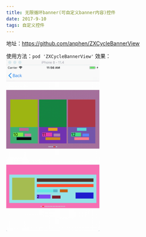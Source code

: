 ```yaml
---
title: 无限循环banner(可自定义banner内容)控件
date: 2017-9-10
tags: 自定义控件
---
```


地址：<https://github.com/anphen/ZXCycleBannerView>

使用方法：`pod 'ZXCycleBannerView'`
效果：
<img src="无限循环banner-可自定义banner内容-控件/banner.gif" width="250" align=center />

